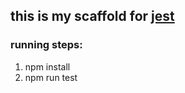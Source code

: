 ## this is my scaffold for [jest](https://github.com/facebook/jest)

### running steps:
1. npm install
2. npm run test
